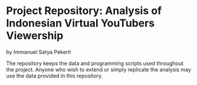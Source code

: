 # Project Repository: Analysis of Indonesian Virtual YouTubers Viewership

by Immanuel Satya Pekerti

The repository keeps the data and programming scripts used throughout the project.
Anyone who wish to extend or simply replicate the analysis may use the data provided in this repository.
